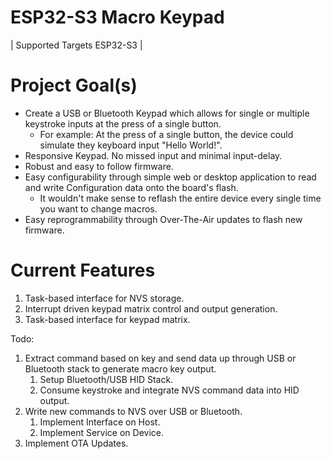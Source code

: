# ESP32-S3 Macro Keypad
| Supported Targets  ESP32-S3 |


# Project Goal(s)

- Create a USB or Bluetooth Keypad which allows for single or multiple keystroke inputs at the press of a single button.
    - For example: At the press of a single button, the device could simulate they keyboard input "Hello World!".
- Responsive Keypad. No missed input and minimal input-delay.
- Robust and easy to follow firmware.
- Easy configurability through simple web or desktop application to read and write Configuration data onto the board's flash.
    - It wouldn't make sense to reflash the entire device every single time you want to change macros.
- Easy reprogrammability through Over-The-Air updates to flash new firmware.

# Current Features
1) Task-based interface for NVS storage.
2) Interrupt driven keypad matrix control and output generation.
3) Task-based interface for keypad matrix.

Todo:
1) Extract command based on key and send data up through USB or Bluetooth stack to generate macro key output.
    1) Setup Bluetooth/USB HID Stack.
    2) Consume keystroke and integrate NVS command data into HID output.
2) Write new commands to NVS over USB or Bluetooth.
    1) Implement Interface on Host.
    2) Implement Service on Device.
3) Implement OTA Updates.
